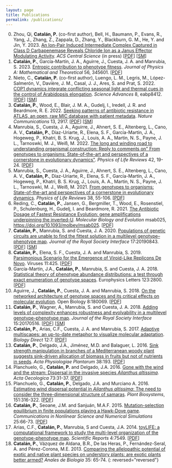 ```yaml
---
layout: page
title: Publications
permalink: /publications/
---
```


0. Zhou, Qi, **Catalán, P.** (co-first author), Bell, H., Baumann, P., Evans, R., Yang, J., Zhang, Z., Zappala, D., Zhang, Y., Blackburn, G. M., He, Y. and Jin, Y. 2023. [An Ion-Pair Induced Intermediate Complex Captured in Class D Carbapenemase Reveals Chloride Ion as a Janus Effector Modulating Activity](https://pubs.acs.org/doi/10.1021/acscentsci.3c00609). *ACS Central Science* (in press) [[PDF](/papers/zhou2023_oxa48.pdf)] [[SM](/papers/zhou2023_SI.pdf)]
0. **Catalán, P.**, García-Martín, J. A., Aguirre, J., Cuesta, J. A. and Manrubia, S. 2023. [Entropic contribution to phenotype fitness](https://iopscience.iop.org/article/10.1088/1751-8121/ace8d6). *Journal of Physics A: Mathematical and Theoretical* 56, 345601. [[PDF](/papers/catalan2023_entropy_fitness.pdf)]
0. Nieto, C., **Catalán, P.** (co-first author), Luengo, L. M., Legris, M., López-Salmerón, V., Davière, J. M., Casal, J. J., Ares, S. and Prat, S. 2022. [COP1 dynamics integrate conflicting seasonal light and thermal cues in the control of Arabidopsis elongation](https://www.science.org/doi/full/10.1126/sciadv.abp8412). *Science Advances* 8, eabp8412. [[PDF](/papers/nieto2022_cop1.pdf)] [[SM](/papers/nieto2022_SI.pdf)]
0.  **Catalán, P.**, Wood, E., Blair, J. M. A., Gudelj, I., Iredell, J. R. and Beardmore, R. E. 2022. [Seeking patterns of antibiotic resistance in ATLAS, an open, raw MIC database with patient metadata](https://www.nature.com/articles/s41467-022-30635-7). *Nature Communications* 13, 2917. [[PDF](/papers/catalan2022_atlas.pdf)] [[SM](https://static-content.springer.com/esm/art%3A10.1038%2Fs41467-022-30635-7/MediaObjects/41467_2022_30635_MOESM1_ESM.pdf)]
0. Manrubia, S., Cuesta, J. A., Aguirre, J., Ahnert, S. E., Altenberg, L., Cano, A. V., **Catalán, P.**, Díaz-Uriarte, R., Elena, S. F., García-Martín, J. A., Hogeweg, P., Khatri, B. S. Krug, J., Louis, A. A., Martin, N. S., Payne, J. L., Tarnoswki, M. J., Weiß, M. 2022. [The long and winding road to understanding organismal construction: Reply to comments on" From genotypes to organisms: State-of-the-art and perspectives of a cornerstone in evolutionary dynamics"](https://www.sciencedirect.com/science/article/pii/S1571064522000288). *Physics of Life Reviews* 42, 19-24. [[PDF](/papers/manrubia2022_response.pdf)]
0.  Manrubia, S., Cuesta, J. A., Aguirre, J., Ahnert, S. E., Altenberg, L., Cano, A. V., **Catalán, P.**, Díaz-Uriarte, R., Elena, S. F., García-Martín, J. A., Hogeweg, P., Khatri, B. S. Krug, J., Louis, A. A., Martin, N. S., Payne, J. L., Tarnoswki, M. J., Weiß, M. 2021. [From genotypes to organisms: State-of-the-art and perspectives of a cornerstone in evolutionary dynamics](https://www.sciencedirect.com/science/article/pii/S1571064521000300). *Physics of Life Reviews* 38, 55-106. [[PDF](/papers/manrubia2021_perspectives.pdf)]
0.  Reding, C., **Catalán, P.**, Jansen, G., Bergmiller, T., Wood, E., Rosenstiel, P., Schulenburg, H., Gudelj, I. and Beardmore, R. 2021. [The Antibiotic Dosage of Fastest Resistance Evolution: gene amplifications underpinning the inverted-U](https://academic.oup.com/mbe/advance-article/doi/10.1093/molbev/msab025/6161781). *Molecular Biology and Evolution* msab025, https://doi.org/10.1093/molbev/msab025. [[PDF](/papers/reding2021_invertedU.pdf)]
0. **Catalán, P.**, Manrubia, S. and Cuesta, J. A. 2020. [Populations of genetic circuits are unable to find the fittest solution in a multilevel genotype–phenotype map](https://royalsocietypublishing.org/doi/10.1098/rsif.2019.0843). *Journal of the Royal Society Interface* 17:20190843. [[PDF](/papers/catalan2020_patterns.pdf)] [[SM](/papers/catalan2020_patterns_Supp.pdf)]
0. **Catalán, P.**, Elena, S. F., Cuesta,  J. A. and  Manrubia, S. 2019. [Parsimonious Scenario for the
  Emergence of Viroid-Like Replicons De Novo](https://www.mdpi.com/1999-4915/11/5/425/htm). Viruses
    11:425. [[PDF](/papers/catalan2019_parsimonius_emergence_viroids.pdf)]
0. García-Martín, J.A., **Catalán, P.**, Manrubia, S. and Cuesta, J. A. 2018. [Statistical theory of phenotype abundance distributions: a test through exact enumeration of genotype spaces](http://iopscience.iop.org/article/10.1209/0295-5075/123/28001). Europhysics Letters 123:2800. [[PDF](/papers/garciamartin2018_statistical_theory_phenotype_abundance.pdf)]
0. Aguirre, J., **Catalán, P.**, Cuesta, J. A. and Manrubia, S. 2018. [On the networked architecture of genotype spaces and its critical effects on molecular evolution](http://rsob.royalsocietypublishing.org/content/8/7/180069). Open Biology 8:180069. [[PDF](/papers/aguirre2018_networked_structure.pdf)]
0. **Catalán, P.**, Wagner, A., Manrubia, S. and Cuesta, J. A. 2018. [Adding levels of complexity enhances robustness and evolvability in a multilevel genotype–phenotype map](http://rsif.royalsocietypublishing.org/content/15/138/20170516). *Journal of the Royal Society Interface* 15:20170516. [[PDF](/papers/catalan2018_toyLIFE_complexity.pdf)] [[SM](/papers/catalan2018_toyLIFE_complexity_SM.pdf)]
0. **Catalán, P.**, Arias, C.F., Cuesta, J. A. and Manrubia, S. 2017. [Adaptive multiscapes: an up-to-date metaphor to visualize molecular adaptation](http://biologydirect.biomedcentral.com/articles/10.1186/s13062-017-0178-1). *Biology Direct* 12:7. [[PDF](/papers/catalan2017_adaptive_multiscapes.pdf)]
0. **Catalán, P.**, Delgado, J.A., Jiménez, M.D. and Balaguer, L. 2016. [Sink strength manipulation in branches of a Mediterranean woody plant suggests sink-driven allocation of biomass in fruits but not of nutrients in seeds](http://link.springer.com/article/10.1007/s11738-016-2220-9). *Acta Physiologiae Plantarum* 38:193. [[PDF](/papers/catalan2016_sink_strength.pdf)]
0.  Planchuelo, G., **Catalán, P.** and Delgado, J.A. 2016. [Gone with the wind and the stream: Dispersal in the invasive species
*Ailanthus altissima*](http://www.sciencedirect.com/science/article/pii/S1146609X16300443). *Acta Oecologica* 73:31-37. [[PDF](/papers/planchuelo2016_gone_with_the_wind.pdf)]
0.  Planchuelo, G., **Catalán, P.**, Delgado, J.A. and Murciano A. 2016. [Estimating wind dispersal potential in *Ailanthus altissima*: The need to consider the three-dimensional structure of samaras](http://www.tandfonline.com/doi/full/10.1080/11263504.2016.1174170). *Plant Biosystems*, 151:316-322. [[PDF](/papers/planchuelo2016_estimating_wind_dispersal_potential.pdf)]
0. **Catalán, P.**, Seoane, J.M. and Sanjuán, M.A.F. 2015. [Mutation-selection equilibrium in finite populations playing a Hawk-Dove game](http://www.sciencedirect.com/science/article/pii/S1007570415000246). *Communications  in  Nonlinear  Science  and  Numerical Simulations* 25:66-73. [[PDF](/papers/catalan2015_hawk_dove.pdf)]
0.  Arias, C.F., **Catalán, P.**, Manrubia, S and Cuesta, J.A. 2014. [toyLIFE: a computational framework to study the multi-level organization of the genotype-phenotype map](http://www.nature.com/articles/srep07549). *Scientific  Reports* 4:7549. [[PDF](/papers/arias2014_toylife.pdf)]
0. **Catalán, P.**,  Vázquez  de  Aldana,  B.R.,  De  las  Heras,  P.,  Fernández-Seral,  A.  and  Pérez-Corona, M.E. 2013. [Comparing  the  allelopathic  potential  of  exotic  and  native  plant  species  on  understory plants:  are exotic plants better armed?](https://www.um.es/analesdebiologia/numeros/35/PDF/35_2013_10.pdf) *Anales de Biología* 35:  65-74.
{: reversed="reversed"}
